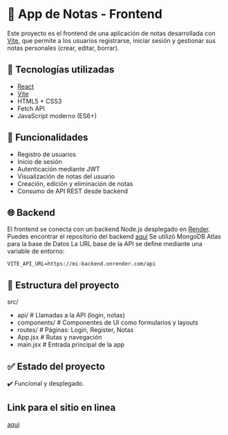 # 📒 App de Notas - Frontend

Este proyecto es el frontend de una aplicación de notas desarrollada con [Vite](https://vitejs.dev/), que permite a los usuarios registrarse, iniciar sesión y gestionar sus notas personales (crear, editar, borrar).

## 🧠 Tecnologías utilizadas

- [React](https://reactjs.org/)
- [Vite](https://vitejs.dev/)
- HTML5 + CSS3
- Fetch API
- JavaScript moderno (ES6+)

## 🚀 Funcionalidades

- Registro de usuarios
- Inicio de sesión
- Autenticación mediante JWT
- Visualización de notas del usuario
- Creación, edición y eliminación de notas
- Consumo de API REST desde backend

## 🌐 Backend

El frontend se conecta con un backend Node.js desplegado en [Render](https://render.com/). Puedes encontrar el repositorio del backend [aquí](https://github.com/LdgonzalezAP/NodeProy) 
Se utilizó  MongoDB Atlas para la base de Datos
La URL base de la API se define mediante una variable de entorno:

```env
VITE_API_URL=https://mi-backend.onrender.com/api
````

## 📂 Estructura del proyecto
src/
- api/          # Llamadas a la API (login, notas)
- components/   # Componentes de UI como formularios y layouts
- routes/       # Páginas: Login, Register, Notas
- App.jsx       # Rutas y navegación
- main.jsx      # Entrada principal de la app
  
## ✅ Estado del proyecto
✔️ Funcional y desplegado.

## Link para el sitio en linea
[aquí](https://incredible-melomakarona-cd0030.netlify.app/)
